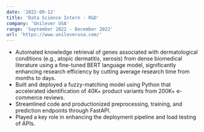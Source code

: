 ```yaml
---
date: '2022-09-12'
title: 'Data Science Intern - R&D'
company: 'Unilever USA'
range: 'September 2022 - December 2022'
url: 'https://www.unileverusa.com/'
---
```


- Automated knowledge retrieval of genes associated with dermatological conditions (e.g., atopic dermatitis, xerosis) from dense biomedical literature using a fine-tuned BERT language model, significantly enhancing research efficiency by cutting average research time from months to days.
- Built and deployed a fuzzy-matching model using Python that accelerated identification of 40K+ product variants from 200K+ e-commerce reviews.
- Streamlined code and productionized preprocessing, training, and prediction endpoints through FastAPI. 
- Played a key role in enhancing the deployment pipeline and load testing of APIs.